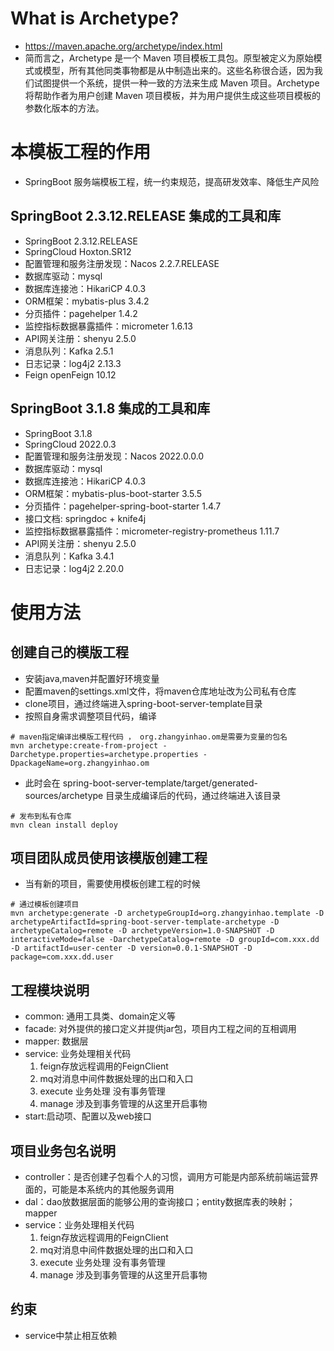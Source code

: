 # What is Archetype?
* https://maven.apache.org/archetype/index.html
* 简而言之，Archetype 是一个 Maven 项目模板工具包。原型被定义为原始模式或模型，所有其他同类事物都是从中制造出来的。这些名称很合适，因为我们试图提供一个系统，提供一种一致的方法来生成 Maven 项目。Archetype 将帮助作者为用户创建 Maven 项目模板，并为用户提供生成这些项目模板的参数化版本的方法。

# 本模板工程的作用
* SpringBoot 服务端模板工程，统一约束规范，提高研发效率、降低生产风险


## SpringBoot 2.3.12.RELEASE 集成的工具和库
* SpringBoot 2.3.12.RELEASE
* SpringCloud Hoxton.SR12
* 配置管理和服务注册发现：Nacos 2.2.7.RELEASE
* 数据库驱动：mysql
* 数据库连接池：HikariCP 4.0.3
* ORM框架：mybatis-plus 3.4.2
* 分页插件：pagehelper 1.4.2
* 监控指标数据暴露插件：micrometer 1.6.13
* API网关注册：shenyu 2.5.0
* 消息队列：Kafka 2.5.1
* 日志记录：log4j2 2.13.3
* Feign openFeign 10.12

## SpringBoot 3.1.8 集成的工具和库
* SpringBoot 3.1.8
* SpringCloud 2022.0.3
* 配置管理和服务注册发现：Nacos 2022.0.0.0
* 数据库驱动：mysql
* 数据库连接池：HikariCP 4.0.3
* ORM框架：mybatis-plus-boot-starter 3.5.5
* 分页插件：pagehelper-spring-boot-starter 1.4.7
* 接口文档: springdoc + knife4j
* 监控指标数据暴露插件：micrometer-registry-prometheus 1.11.7
* API网关注册：shenyu 2.5.0
* 消息队列：Kafka 3.4.1
* 日志记录：log4j2 2.20.0



# 使用方法
## 创建自己的模版工程
* 安装java,maven并配置好环境变量
* 配置maven的settings.xml文件，将maven仓库地址改为公司私有仓库
* clone项目，通过终端进入spring-boot-server-template目录
* 按照自身需求调整项目代码，编译
```linux
# maven指定编译出模版工程代码 ， org.zhangyinhao.om是需要为变量的包名
mvn archetype:create-from-project -Darchetype.properties=archetype.properties -DpackageName=org.zhangyinhao.om
```
* 此时会在 spring-boot-server-template/target/generated-sources/archetype 目录生成编译后的代码，通过终端进入该目录
```linux
# 发布到私有仓库
mvn clean install deploy
```

## 项目团队成员使用该模版创建工程
* 当有新的项目，需要使用模板创建工程的时候
```linux
# 通过模板创建项目
mvn archetype:generate -D archetypeGroupId=org.zhangyinhao.template -D archetypeArtifactId=spring-boot-server-template-archetype -D archetypeCatalog=remote -D archetypeVersion=1.0-SNAPSHOT -D interactiveMode=false -DarchetypeCatalog=remote -D groupId=com.xxx.dd -D artifactId=user-center -D version=0.0.1-SNAPSHOT -D package=com.xxx.dd.user
```


## 工程模块说明
* common: 通用工具类、domain定义等
* facade: 对外提供的接口定义并提供jar包，项目内工程之间的互相调用
* mapper: 数据层
* service: 业务处理相关代码
    1. feign存放远程调用的FeignClient
    2. mq对消息中间件数据处理的出口和入口
    3. execute 业务处理 没有事务管理
    4. manage 涉及到事务管理的从这里开启事物
* start:启动项、配置以及web接口

## 项目业务包名说明
* controller：是否创建子包看个人的习惯，调用方可能是内部系统前端运营界面的，可能是本系统内的其他服务调用
* dal：dao放数据层面的能够公用的查询接口；entity数据库表的映射；mapper
* service：业务处理相关代码
    1. feign存放远程调用的FeignClient
    2. mq对消息中间件数据处理的出口和入口
    3. execute 业务处理 没有事务管理
    4. manage 涉及到事务管理的从这里开启事物

## 约束
* service中禁止相互依赖


